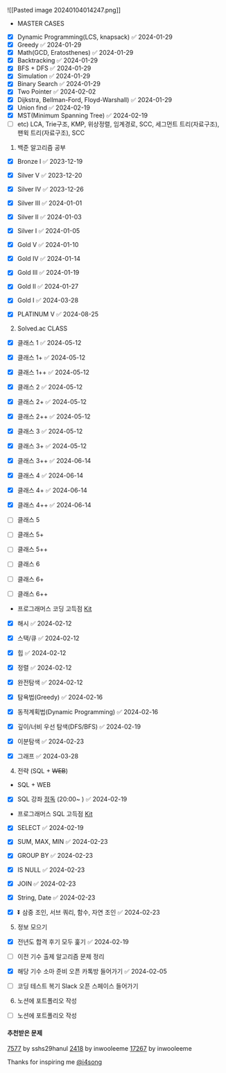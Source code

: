 


![[Pasted image 20240104014247.png]]


- MASTER CASES
- [x] Dynamic Programming(LCS, knapsack) ✅ 2024-01-29
- [x] Greedy ✅ 2024-01-29
- [x] Math(GCD, Eratosthenes) ✅ 2024-01-29
- [x] Backtracking ✅ 2024-01-29
- [x] BFS + DFS ✅ 2024-01-29
- [x] Simulation ✅ 2024-01-29
- [x] Binary Search ✅ 2024-01-29
- [x] Two Pointer ✅ 2024-02-02
- [x] Dijkstra, Bellman-Ford, Floyd-Warshall) ✅ 2024-01-29
- [x] Union find ✅ 2024-02-19
- [x] MST(Minimum Spanning Tree) ✅ 2024-02-19
- [ ] etc) LCA, Trie구조, KMP, 위상정렬, 임계경로, SCC, 세그먼트 트리(자료구조), 팬윅 트리(자료구조), SCC

1. 백준 알고리즘 공부
- [x] Bronze I ✅ 2023-12-19
- [x] Silver V ✅ 2023-12-20
- [x] Silver IV ✅ 2023-12-26
- [x] Silver III ✅ 2024-01-01
- [x] Silver II ✅ 2024-01-03
- [x] Silver I ✅ 2024-01-05
- [x] Gold V ✅ 2024-01-10
- [x] Gold IV ✅ 2024-01-14
- [x] Gold III ✅ 2024-01-19
- [x] Gold II ✅ 2024-01-27
- [x] Gold I ✅ 2024-03-28
- [x] PLATINUM V ✅ 2024-08-25


2. Solved.ac CLASS
- [x] 클래스 1 ✅ 2024-05-12
- [x] 클래스 1+ ✅ 2024-05-12
- [x] 클래스 1++ ✅ 2024-05-12
- [x] 클래스 2 ✅ 2024-05-12
- [x] 클래스 2+ ✅ 2024-05-12
- [x] 클래스 2++ ✅ 2024-05-12
- [x] 클래스 3 ✅ 2024-05-12
- [x] 클래스 3+ ✅ 2024-05-12
- [x] 클래스 3++ ✅ 2024-06-14
- [x] 클래스 4 ✅ 2024-06-14
- [x] 클래스 4+ ✅ 2024-06-14
- [x] 클래스 4++ ✅ 2024-06-14
- [ ] 클래스 5
- [ ] 클래스 5+
- [ ] 클래스 5++
- [ ] 클래스 6
- [ ] 클래스 6+
- [ ] 클래스 6++


- 프로그래머스 코딩 고득점 [Kit](https://school.programmers.co.kr/learn/challenges?tab=algorithm_practice_kit)
- [x] 해시 ✅ 2024-02-12
- [x] 스택/큐 ✅ 2024-02-12
- [x] 힙 ✅ 2024-02-12
- [x] 정렬 ✅ 2024-02-12
- [x] 완전탐색 ✅ 2024-02-12
- [x] 탐욕법(Greedy) ✅ 2024-02-16
- [x] 동적계획법(Dynamic Programming) ✅ 2024-02-16
- [x] 깊이/너비 우선 탐색(DFS/BFS) ✅ 2024-02-19
- [x] 이분탐색 ✅ 2024-02-23
- [x] 그래프 ✅ 2024-03-28


4. 전략 (SQL + ~~WEB~~)
- SQL + WEB
- [x] SQL 강좌 [정독](https://www.youtube.com/watch?v=vgIc4ctNFbc) (20:00~ ) ✅ 2024-02-19

- 프로그래머스 SQL 고득점 [Kit](https://school.programmers.co.kr/learn/challenges?tab=sql_practice_kit)
- [x] SELECT ✅ 2024-02-19
- [x] SUM, MAX, MIN ✅ 2024-02-23
- [x] GROUP BY ✅ 2024-02-23
- [x] IS NULL ✅ 2024-02-23
- [x] JOIN ✅ 2024-02-23
- [x] String, Date ✅ 2024-02-23
- [x] ⏬ 삼중 조인, 서브 쿼리, 함수, 자연 조인 ✅ 2024-02-23


5. 정보 모으기
- [x] 전년도 합격 후기 모두 훑기 ✅ 2024-02-19
- [ ] 이전 기수 출제 알고리즘 문제 정리
- [x] 해당 기수 소마 준비 오픈 카톡방 들어가기 ✅ 2024-02-05
- [ ] 코딩 테스트 복기 Slack 오픈 스페이스 들어가기


6. 노션에 포트폴리오 작성
- [ ] 노션에 포트폴리오 작성


#### 추천받은 문제
[7577](https://www.acmicpc.net/problem/7577) by sshs29hanul
[2418](https://www.acmicpc.net/problem/2418) by inwooleeme
[17267](https://www.acmicpc.net/problem/17267) by inwooleeme


Thanks for inspiring me [@i4song](https://velog.io/@dnr6054/SW-Maestro-Checklist)